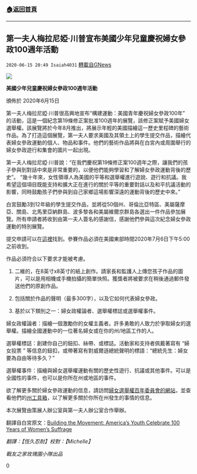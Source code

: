 ###  [:house:返回首頁](https://github.com/ourhimalayas/txt)
---

## 第一夫人梅拉尼婭·川普宣布美國少年兒童慶祝婦女參政100週年活動
`2020-06-15 20:49 Isaiah4031` [轉載自GNews](https://gnews.org/zh-hant/235154/)

![](https://s3.amazonaws.com/gnews-media-offload/wp-content/uploads/2020/06/15201304/WH_20200615_Building_the_Movement_figure1.jpeg)

**美國少年兒童慶祝婦女參政100週年活動**

頒佈於 2020年6月15日

第一夫人梅拉尼婭·川普很高興地宣布“構建運動：美國青年慶祝婦女參政100年” 的活動，這是一個紀念第19條修正案批准100週年的展覽，該修正案賦予美國婦女選舉權。該展覽將於今年8月推出，將展示年輕的美國描繪這一歷史里程碑的藝術作品。為了打造這個展覽，第一夫人要求美國及其領土上的學生提交作品，描繪代表婦女參政運動的個人、物品和事件。他們的藝術作品將與在白宮內或周圍舉行的婦女參政遊行和集會的圖片一起出現。

第一夫人梅拉尼婭·川普說：“在我們慶祝第19條修正案100週年之際，讓我們的孩子參與到對話中來是非常重要的，以便他們能夠學習和了解婦女參政運動背後的歷史”。 “幾十年來，女性領導人為美國的平等和選舉權進行遊說、遊行和抗議。我希望這個項目既能支持和擴大正在進行的關於平等的重要對話以及和平抗議活動的影響，同時鼓勵孩子們參與到自己家鄉這場影響深遠的運動背後的歷史中來。”

白宮鼓勵3到12年級的學生提交作品，並將從50個州、哥倫比亞特區、美屬薩摩亞、關島、北馬里亞納群島、波多黎各和美屬維爾京群島各選出一件作品參加展覽。所有申請者將收到由第一夫人簽名的感謝信，感謝他們參與這次紀念婦女參政運動的特別展覽。

提交申請可以在[這裡](https://wh45.secure.force.com/PublicForms/BuildingTheMovement)找到。參賽作品必須在美國東部時間2020年7月6日下午5:00之前收到。

作品必須符合以下要求才能被考慮。

1. 二維的，在8英寸x8英寸的紙上創作。請家長和監護人上傳您孩子作品的圖片，可以是用相機或手機拍攝的簡單快照。獲獎者將被要求在稍後通過郵件發送他們的原創作品。

2. 包括關於作品的聲明（最多300字），以及它如何代表婦女參政。

3. 基於以下類別之一：婦女政權論者、選舉權標誌或選舉權事件。

婦女政權論者：描繪一個激勵你的女權主義者。許多勇敢的人致力於爭取婦女的選舉權。描繪全國運動中的一位著名婦女或在你的州/地區工作的人。

選舉權標誌：創建你自己的鈕扣、絲帶、或標誌。活動家和支持者佩戴著寫有 “婦女投票 ” 等信息的鈕扣，或帶著寫有對威爾遜總統聲明的標語：“總統先生：婦女要為自由等待多久？”

選舉權事件：描繪與婦女選舉權運動有關的歷史性遊行、抗議或其他事件。可以是全國性的事件，也可以是你所在州或地區的事件。

欲了解更多關於婦女參政運動的信息，請訪問[婦女選舉權百年委員會的網站](https://www.womensvote100.org/learn)，並查看他們的[州工具箱](https://www.womensvote100.org/states)，以了解更多關於你所在州發生的事情的信息。

本次展覽由策展人辦公室與第一夫人辦公室合作舉辦。

翻譯自白宮原文：[Building the Movement: America’s Youth Celebrate 100 Years of Women’s Suffrage](https://www.whitehouse.gov/briefings-statements/building-movement-americas-youth-celebrate-100-years-womens-suffrage/)

*翻譯：【恆久忍耐】校對：【Michelle】*

*戰友之家玫瑰園小隊出品*

0
